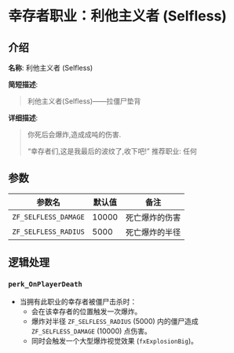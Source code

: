 # 幸存者职业：利他主义者 (Selfless)

## 介绍

**名称**: 利他主义者 (Selfless)

**简短描述**:
> 利他主义者(Selfless)——拉僵尸垫背

**详细描述**:
> 你死后会爆炸,造成成吨的伤害.
>
> “幸存者们,这是我最后的波纹了,收下吧!”
> 推荐职业: 任何

## 参数

| 参数名               | 默认值 | 备注             |
| -------------------- | ------ | ---------------- |
| `ZF_SELFLESS_DAMAGE` | 10000  | 死亡爆炸的伤害   |
| `ZF_SELFLESS_RADIUS` | 5000   | 死亡爆炸的半径   |

## 逻辑处理

### `perk_OnPlayerDeath`

-   当拥有此职业的幸存者被僵尸击杀时：
    -   会在该幸存者的位置触发一次爆炸。
    -   爆炸对半径 `ZF_SELFLESS_RADIUS` (5000) 内的僵尸造成 `ZF_SELFLESS_DAMAGE` (10000) 点伤害。
    -   同时会触发一个大型爆炸视觉效果 (`fxExplosionBig`)。